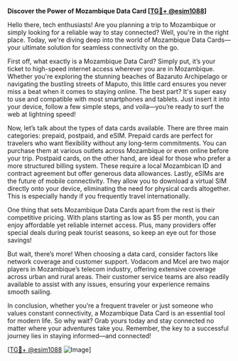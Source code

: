 **Discover the Power of Mozambique Data Card [[TG💪+ @esim1088](https://t.me/s/esim1088)]**

Hello there, tech enthusiasts! Are you planning a trip to Mozambique or simply looking for a reliable way to stay connected? Well, you're in the right place. Today, we're diving deep into the world of Mozambique Data Cards—your ultimate solution for seamless connectivity on the go.

First off, what exactly is a Mozambique Data Card? Simply put, it’s your ticket to high-speed internet access wherever you are in Mozambique. Whether you're exploring the stunning beaches of Bazaruto Archipelago or navigating the bustling streets of Maputo, this little card ensures you never miss a beat when it comes to staying online. The best part? It's super easy to use and compatible with most smartphones and tablets. Just insert it into your device, follow a few simple steps, and voila—you’re ready to surf the web at lightning speed!

Now, let’s talk about the types of data cards available. There are three main categories: prepaid, postpaid, and eSIM. Prepaid cards are perfect for travelers who want flexibility without any long-term commitments. You can purchase them at various outlets across Mozambique or even online before your trip. Postpaid cards, on the other hand, are ideal for those who prefer a more structured billing system. These require a local Mozambican ID and contract agreement but offer generous data allowances. Lastly, eSIMs are the future of mobile connectivity. They allow you to download a virtual SIM directly onto your device, eliminating the need for physical cards altogether. This is especially handy if you frequently travel internationally.

One thing that sets Mozambique Data Cards apart from the rest is their competitive pricing. With plans starting as low as $5 per month, you can enjoy affordable yet reliable internet access. Plus, many providers offer special deals during peak tourist seasons, so keep an eye out for those savings!

But wait, there’s more! When choosing a data card, consider factors like network coverage and customer support. Vodacom and Mcel are two major players in Mozambique’s telecom industry, offering extensive coverage across urban and rural areas. Their customer service teams are also readily available to assist with any issues, ensuring your experience remains smooth sailing.

In conclusion, whether you’re a frequent traveler or just someone who values constant connectivity, a Mozambique Data Card is an essential tool for modern life. So why wait? Grab yours today and stay connected no matter where your adventures take you. Remember, the key to a successful journey lies in staying informed—and connected!

[[TG💪+ @esim1088](https://t.me/s/esim1088) ![Image](https://i.postimg.cc/Y0z9fWf4/image.png)]